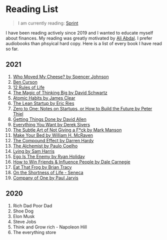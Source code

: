 # Reading List

> I am currently reading: [Sprint]()

I have been reading actively since 2019 and I wanted to educate myself about finances. My reading was greatly motivated by [Ali Abdal](). I prefer audiobooks than phsyical hard copy. Here is a list of every book I have read so far. 

## 2021
1. [Who Moved My Cheese? by Spencer Johnson]()
2. [Ben Curson]()
3. [12 Rules of Life]()
4. [The Magic of Thinking Big by David Schwartz]()
5. [Atomic Habits by James Clear]()
6. [The Lean Startup by Eric Ries](https://www.amazon.com/Lean-Startup-Entrepreneurs-Continuous-Innovation/dp/0307887898)
7. [Zero to One: Notes on Startups, or How to Build the Future by Peter Thiel](https://www.amazon.com/Zero-One-Notes-Startups-Future/dp/0804139296)
8. [Getting Things Done by David Allen]()
9. [Everything You Want by Derek Sivers]()
10. [The Subtle Art of Not Giving a F*ck by Mark Manson]()
11. [Make Your Bed by William H. McRaven]()
12. [The Compound Effect by Darren Hardy]()
13. [The Alchemist by Paulo Coelho]()
14. [Lying by Sam Harris]()
15. [Ego Is The Enemy by Ryan Holiday]()
16. [How to Win Friends & Influence People by Dale Carnegie]()
17. [Eat That Frog by Brian Tracy]()
18. [On the Shortness of Life - Seneca]()
19. [Company of One by Paul Jarvis]()


## 2020
1. Rich Dad Poor Dad
2. Shoe Dog
3. Elon Musk
4. Steve Jobs
5. Think and Grow rich - Napoleon Hill
6. The everything store 





